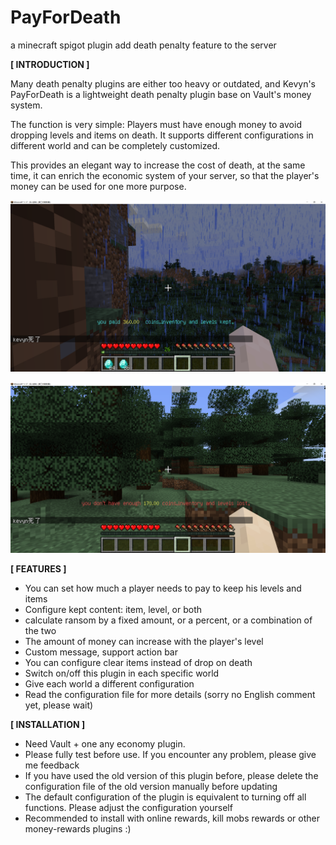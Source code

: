 # PayForDeath
 a minecraft spigot plugin add death penalty feature to the server



**[ INTRODUCTION ]**

Many death penalty plugins are either too heavy or outdated, and Kevyn's PayForDeath is a lightweight death penalty plugin base on Vault's money system.

The function is very simple: Players must have enough money to avoid dropping levels and items on death. It supports different configurations in different world and can be completely customized.

This provides an elegant way to increase the cost of death, at the same time, it can enrich the economic system of your server, so that the player's money can be used for one more purpose.

![[IMG]](/screenshots/screenshot0.png)

![[IMG]](/screenshots/screenshot1.png)



**[ FEATURES ]**

- You can set how much a player needs to pay to keep his levels and items
- Configure kept content: item, level, or both
- calculate ransom by a fixed amount, or a percent, or a combination of the two
- The amount of money can increase with the player's level
- Custom message, support action bar
- You can configure clear items instead of drop on death
- Switch on/off this plugin in each specific world
- Give each world a different configuration
- Read the configuration file for more details (sorry no English comment yet, please wait)

**[ INSTALLATION ]**

- Need Vault + one any economy plugin.
- Please fully test before use. If you encounter any problem, please give me feedback
- If you have used the old version of this plugin before, please delete the configuration file of the old version manually before updating
- The default configuration of the plugin is equivalent to turning off all functions. Please adjust the configuration yourself
- Recommended to install with online rewards, kill mobs rewards or other money-rewards plugins :)
